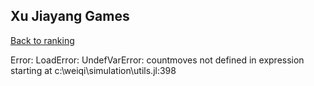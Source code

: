 ## Xu Jiayang Games

[Back to ranking](../../index.md)




Error: LoadError: UndefVarError: countmoves not defined
in expression starting at c:\weiqi\simulation\utils.jl:398




